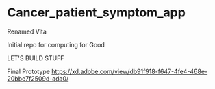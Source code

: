 # Cancer_patient_symptom_app
Renamed Vita

Initial repo for computing for Good

LET'S BUILD STUFF

Final Prototype
https://xd.adobe.com/view/db91f918-f647-4fe4-468e-20bbe7f2509d-ada0/

